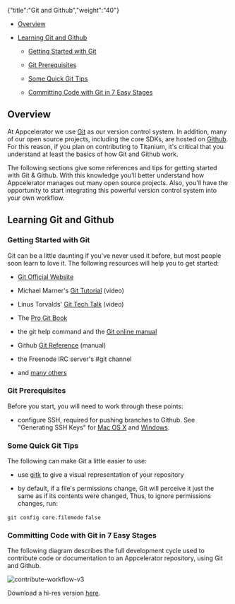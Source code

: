 {"title":"Git and Github","weight":"40"}

* [Overview](#Overview)

* [Learning Git and Github](#LearningGitandGithub)

  * [Getting Started with Git](#GettingStartedwithGit)

  * [Git Prerequisites](#GitPrerequisites)

  * [Some Quick Git Tips](#SomeQuickGitTips)

  * [Committing Code with Git in 7 Easy Stages](#CommittingCodewithGitin7EasyStages)


## Overview

At Appcelerator we use [Git](http://en.wikipedia.org/wiki/Git_(software)) as our version control system. In addition, many of our open source projects, including the core SDKs, are hosted on [Github](http://github.com). For this reason, if you plan on contributing to Titanium, it's critical that you understand at least the basics of how Git and Github work.

The following sections give some references and tips for getting started with Git & Github. With this knowledge you'll better understand how Appcelerator manages out many open source projects. Also, you'll have the opportunity to start integrating this powerful version control system into your own workflow.

## Learning Git and Github

### Getting Started with Git

Git can be a little daunting if you've never used it before, but most people soon learn to love it. The following resources will help you to get started:

* [Git Official Website](http://git-scm.com)

* Michael Marner's [Git Tutorial](http://www.youtube.com/user/MichaelMarner#p/u/9/HaSDIdNkCDQ) (video)

* Linus Torvalds' [Git Tech Talk](http://www.youtube.com/watch?v=4XpnKHJAok8) (video)

* The [Pro Git Book](http://progit.org/book/)

* the git help command and the [Git online manual](http://www.kernel.org/pub/software/scm/git/docs/)

* Github [Git Reference](http://gitref.org) (manual)

* the Freenode IRC server's #git channel

* and [many others](http://www.google.com/search?hl=en&q=git+version+control)


### Git Prerequisites

Before you start, you will need to work through these points:

* configure SSH, required for pushing branches to Github. See "Generating SSH Keys" for [Mac OS X](http://help.github.com/mac-key-setup/) and [Windows](http://help.github.com/msysgit-key-setup/).


### Some Quick Git Tips

The following can make Git a little easier to use:

* use [gitk](http://gitk.sourceforge.net/development.html) to give a visual representation of your repository

* by default, if a file's permissions change, Git will perceive it just the same as if its contents were changed, Thus, to ignore permissions changes, run:


`git config core.filemode` `false`

### Committing Code with Git in 7 Easy Stages

The following diagram describes the full development cycle used to contribute code or documentation to an Appcelerator repository, using Git and Github.

![contribute-workflow-v3](/Images/appc/download/attachments/27164686/contribute-workflow-v3.png)

Download a hi-res version [here](#undefined).
